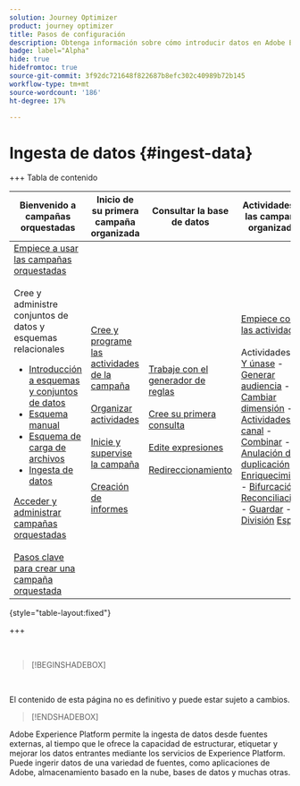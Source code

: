 ```yaml
---
solution: Journey Optimizer
product: journey optimizer
title: Pasos de configuración
description: Obtenga información sobre cómo introducir datos en Adobe Experience Platform desde fuentes compatibles como SFTP, almacenamiento en la nube o bases de datos.
badge: label="Alpha"
hide: true
hidefromtoc: true
source-git-commit: 3f92dc721648f822687b8efc302c40989b72b145
workflow-type: tm+mt
source-wordcount: '186'
ht-degree: 17%

---
```


# Ingesta de datos {#ingest-data}

+++ Tabla de contenido

| Bienvenido a campañas orquestadas | Inicio de su primera campaña organizada | Consultar la base de datos | Actividades de las campañas organizadas |
|---|---|---|---|
| [Empiece a usar las campañas orquestadas](gs-orchestrated-campaigns.md)<br/><br/>Cree y administre conjuntos de datos y esquemas relacionales</br> <ul><li>[Introducción a esquemas y conjuntos de datos](gs-schemas.md)</li><li>[Esquema manual](manual-schema.md)</li><li>[Esquema de carga de archivos](file-upload-schema.md)</li><li>[Ingesta de datos](ingest-data.md)</li></ul>[Acceder y administrar campañas orquestadas](access-manage-orchestrated-campaigns.md)<br/><br/>[Pasos clave para crear una campaña orquestada](gs-campaign-creation.md) | [Cree y programe las actividades de la campaña](create-orchestrated-campaign.md)<br/><br/>[Organizar actividades](orchestrate-activities.md)<br/><br/>[Inicie y supervise la campaña](start-monitor-campaigns.md)<br/><br/>[Creación de informes](reporting-campaigns.md) | [Trabaje con el generador de reglas](orchestrated-rule-builder.md)<br/><br/>[Cree su primera consulta](build-query.md)<br/><br/>[Edite expresiones](edit-expressions.md)<br/><br/>[Redireccionamiento](retarget.md) | [Empiece con las actividades](activities/about-activities.md)<br/><br/>Actividades:<br/>[Y únase](activities/and-join.md) - [Generar audiencia](activities/build-audience.md) - [Cambiar dimensión](activities/change-dimension.md) - [Actividades de canal](activities/channels.md) - [Combinar](activities/combine.md) - [Anulación de duplicación](activities/deduplication.md) - [Enriquecimiento](activities/enrichment.md) - [Bifurcación](activities/fork.md) - [Reconciliación](activities/reconciliation.md) - [Guardar](activities/save-audience.md) - [División](activities/split.md) [Espera](activities/wait.md) |

{style="table-layout:fixed"}

+++

</br>

>[!BEGINSHADEBOX]

</br>

El contenido de esta página no es definitivo y puede estar sujeto a cambios.

>[!ENDSHADEBOX]

Adobe Experience Platform permite la ingesta de datos desde fuentes externas, al tiempo que le ofrece la capacidad de estructurar, etiquetar y mejorar los datos entrantes mediante los servicios de Experience Platform. Puede ingerir datos de una variedad de fuentes, como aplicaciones de Adobe, almacenamiento basado en la nube, bases de datos y muchas otras.

<!--
## With Cloud storage {#ingest}


>[!IMPORTANT]
>
>Each dataset in Adobe Experience Platform supports only one active dataflow at a time. For detailed setup guidance on how to switch data sources, refer to this [section](#cdc-ingestion).


You can configure a data flow to ingest data from an Amazon S3 source into Adobe Experience Platform. Once configured, the data flow enables automated, scheduled ingestion of structured data and supports real-time updates.

1. From the **[!UICONTROL Connections]** menu, access the **[!UICONTROL Sources]** menu.

1. Select the **[!UICONTROL Cloud storage]** category then Amazon S3 and click **[!UICONTROL Add Data]**.

    ![](assets/admin_sources_1.png)

1. Connect your S3 Account:

    * With an existing account

    * With a new account

    [Learn more in Adobe Experience Platform documentation](https://experienceleague.adobe.com/es/docs/experience-platform/destinations/catalog/cloud-storage/amazon-s3#connect)

    ![](assets/admin_sources_2.png)

1. Choose your folder **[!UICONTROL Data format]**, **[!UICONTROL Delimiter]** and **[!UICONTROL Compression type]**.

1. Navigate through the connected S3 source until you locate the two folders created earlier i.e. **loyalty rewards** and **loyalty transactions**.

1. Select the folder that contains your data.
    
    Selecting a folder ensures that all current and future files with the same structure are automatically processed. Selecting a single file, however, requires manually uploading each new data increment.

    ![](assets/S3_config_2.png)

1. Choose your folder **[!UICONTROL Data format]**, **[!UICONTROL Delimiter]** and **[!UICONTROL Compression type]**. Review your sample data for accuracy, then click **[!UICONTROL Next]**.

    ![](assets/S3_config_1.png)

1. Check **[!UICONTROL Enable Change data capture]** to select from datasets that are mapped to relational schemas and have both a primary key and a version descriptor defined.

1. Select your [previously created Dataset](#entities) and click **[!UICONTROL Next]**.

    ![](assets/S3_config_3.png)

1. In the **[!UICONTROL Mapping]** window, verify that each source file attribute is correctly mapped with the corresponding fields in the target schema.

    Click **[!UICONTROL Next]** once done.

    ![](assets/S3_config_4.png)

1. Configure the data flow **[!UICONTROL Schedule]** based on your desired frequency.

1. Click **[!UICONTROL Finish]** to create the data flow. It will execute automatically according to the defined schedule.

1. From the **[!UICONTROL Connections]** menu, select **[!UICONTROL Sources]** and access the **[!UICONTROL Data Flows]** tab to track flow execution, review ingested records, and troubleshoot any errors.

    ![](assets/S3_config_5.png)

-->

<!--### Setting Up Change data capture ingestion {#cdc-ingestion}

If you need to change the data source, you must delete the existing dataflow and create a new one pointing to the same dataset with the new source.

When using Change Data Capture (CDC), it is essential that the source and dataset remain in sync to ensure accurate incremental updates. Follow the steps below:

1. **Schema Requirements**
   - Your schema must include:
     - A **primary key** (e.g., `transaction_id`)
     - A **versioning field** (e.g., `lastmodified` or an incrementing `version_id`)
   - Enable the dataset for **Orchestrated Campaigns** if needed.

2. **CDC Dataflow Setup**
   - During dataflow creation, after choosing your source and files:
     - **Enable the CDC option**
     - Select your CDC-ready dataset
     - Confirm field mappings (especially version field)

3. **Keep Source and Target in Sync**
   - The source system must consistently update the version field so the platform can detect changes accurately.

Once set up, the platform will automatically ingest **only changed or new records** each time the flow runs.
-->